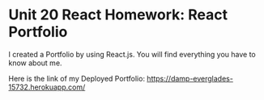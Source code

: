 # Unit 20 React Homework: React Portfolio

I created a Portfolio by using React.js. You will find everything you have to know about me.

Here is the link of my Deployed Portfolio:
https://damp-everglades-15732.herokuapp.com/

